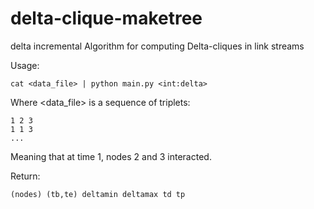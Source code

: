 delta-clique-maketree
=====================
delta incremental
Algorithm for computing Delta-cliques in link streams


Usage:
```
cat <data_file> | python main.py <int:delta>
```

Where <data_file> is a sequence of triplets:
```
1 2 3
1 1 3
...
```

Meaning that at time 1, nodes 2 and 3 interacted.


Return:
```
(nodes) (tb,te) deltamin deltamax td tp
```
